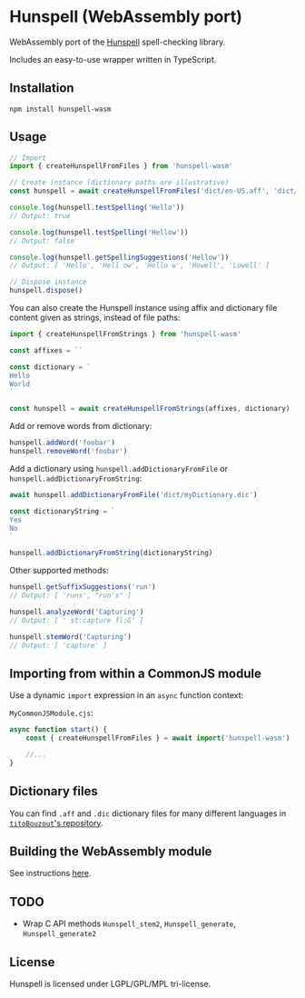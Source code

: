# Hunspell (WebAssembly port)

WebAssembly port of the [Hunspell](https://github.com/hunspell/hunspell) spell-checking library.

Includes an easy-to-use wrapper written in TypeScript.

## Installation

```
npm install hunspell-wasm
```

## Usage

```ts
// Import
import { createHunspellFromFiles } from 'hunspell-wasm'

// Create instance (dictionary paths are illustrative)
const hunspell = await createHunspellFromFiles('dict/en-US.aff', 'dict/en-US.dic')

console.log(hunspell.testSpelling('Hello'))
// Output: true

console.log(hunspell.testSpelling('Hellow'))
// Output: false

console.log(hunspell.getSpellingSuggestions('Hellow'))
// Output: [ 'Hello', 'Hell ow', 'Hello w', 'Howell', 'Lowell' ]

// Dispose instance
hunspell.dispose()
```

You can also create the Hunspell instance using affix and dictionary file content given as strings, instead of file paths:

```ts
import { createHunspellFromStrings } from 'hunspell-wasm'

const affixes = ``

const dictionary = `
Hello
World
`

const hunspell = await createHunspellFromStrings(affixes, dictionary)
```

Add or remove words from dictionary:
```ts
hunspell.addWord('foobar')
hunspell.removeWord('foobar')
```

Add a dictionary using `hunspell.addDictionaryFromFile` or `hunspell.addDictionaryFromString`:

```ts
await hunspell.addDictionaryFromFile('dict/myDictionary.dic')

const dictionaryString = `
Yes
No
`

hunspell.addDictionaryFromString(dictionaryString)
```

Other supported methods:
```ts
hunspell.getSuffixSuggestions('run')
// Output: [ 'runs', "run's" ]

hunspell.analyzeWord('Capturing')
// Output: [ ' st:capture fl:G' ]

hunspell.stemWord('Capturing')
// Output: [ 'capture' ]
```

## Importing from within a CommonJS module

Use a dynamic `import` expression in an `async` function context:

`MyCommonJSModule.cjs`:

```ts
async function start() {
	const { createHunspellFromFiles } = await import('hunspell-wasm')

	//...
}
```

## Dictionary files

You can find `.aff` and `.dic` dictionary files for many different languages in [`titoBouzout`'s repository](https://github.com/titoBouzout/Dictionaries/).

## Building the WebAssembly module

See instructions [here](docs/Building.md).

## TODO

* Wrap C API methods `Hunspell_stem2`, `Hunspell_generate`, `Hunspell_generate2`

## License

Hunspell is licensed under LGPL/GPL/MPL tri-license.

